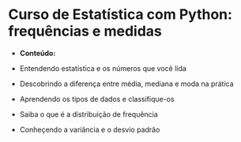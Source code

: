 # Curso de Estatística com Python: frequências e medidas

* **Conteúdo:**
  
* Entendendo estatística e os números que você lida
* Descobrindo a diferença entre média, mediana e moda na prática
* Aprendendo os tipos de dados e classifique-os
* Saiba o que é a distribuição de frequência
* Conheçendo a variância e o desvio padrão
  






